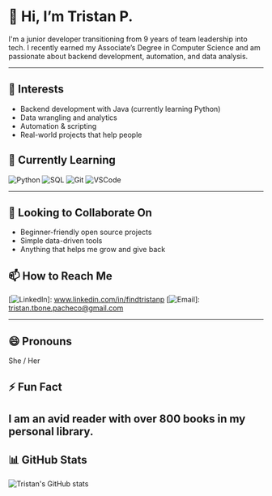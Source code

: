 # 👋 Hi, I’m Tristan P.

I'm a junior developer transitioning from 9 years of team leadership into tech. I recently earned my Associate’s Degree in Computer Science and am passionate about backend development, automation, and data analysis.

---

## 👀 Interests
- Backend development with Java (currently learning Python)
- Data wrangling and analytics
- Automation & scripting
- Real-world projects that help people

## 🌱 Currently Learning
![Python](https://img.shields.io/badge/-Python-3776AB?logo=python&logoColor=white&style=flat)
![SQL](https://img.shields.io/badge/-SQL-4479A1?logo=postgresql&logoColor=white&style=flat)
![Git](https://img.shields.io/badge/-Git-F05032?logo=git&logoColor=white&style=flat)
![VSCode](https://img.shields.io/badge/-VS%20Code-007ACC?logo=visual-studio-code&logoColor=white&style=flat)

---

## 💞️ Looking to Collaborate On
- Beginner-friendly open source projects
- Simple data-driven tools
- Anything that helps me grow and give back

## 📫 How to Reach Me
[![LinkedIn](https://img.shields.io/badge/-LinkedIn-blue?logo=linkedin&style=flat)]: www.linkedin.com/in/findtristanp
[![Email](https://img.shields.io/badge/-Email-informational?logo=gmail&style=flat)]: tristan.tbone.pacheco@gmail.com

---

## 😄 Pronouns
She / Her

## ⚡ Fun Fact
I am an avid reader with over 800 books in my personal library. 
---

## 📊 GitHub Stats
![Tristan's GitHub stats](https://github-readme-stats.vercel.app/api?username=tbone78flag&show_icons=true&theme=default)
